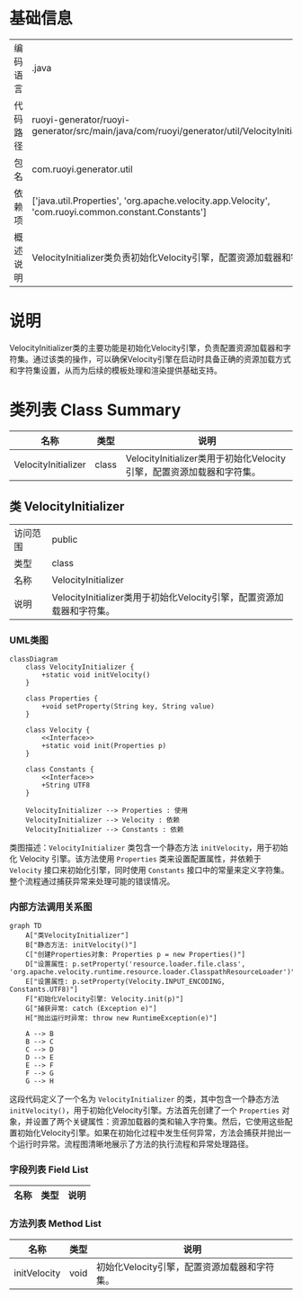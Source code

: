 # 基础信息

|      |      |
|------|------|
| 编码语言 | .java |
| 代码路径 | ruoyi-generator/ruoyi-generator/src/main/java/com/ruoyi/generator/util/VelocityInitializer.java |
| 包名 | com.ruoyi.generator.util |
| 依赖项 | ['java.util.Properties', 'org.apache.velocity.app.Velocity', 'com.ruoyi.common.constant.Constants'] |
| 概述说明 | VelocityInitializer类负责初始化Velocity引擎，配置资源加载器和字符集。 |

# 说明

VelocityInitializer类的主要功能是初始化Velocity引擎，负责配置资源加载器和字符集。通过该类的操作，可以确保Velocity引擎在启动时具备正确的资源加载方式和字符集设置，从而为后续的模板处理和渲染提供基础支持。

# 类列表 Class Summary

| 名称   | 类型  | 说明 |
|-------|------|-------------|
| VelocityInitializer | class | VelocityInitializer类用于初始化Velocity引擎，配置资源加载器和字符集。 |



## 类 VelocityInitializer

|      |      |
|------|------|
| 访问范围 | public |
| 类型 | class |
| 名称 | VelocityInitializer |
| 说明 | VelocityInitializer类用于初始化Velocity引擎，配置资源加载器和字符集。 |


### UML类图

```mermaid
classDiagram
    class VelocityInitializer {
        +static void initVelocity()
    }

    class Properties {
        +void setProperty(String key, String value)
    }

    class Velocity {
        <<Interface>>
        +static void init(Properties p)
    }

    class Constants {
        <<Interface>>
        +String UTF8
    }

    VelocityInitializer --> Properties : 使用
    VelocityInitializer --> Velocity : 依赖
    VelocityInitializer --> Constants : 依赖
```

类图描述：`VelocityInitializer` 类包含一个静态方法 `initVelocity`，用于初始化 Velocity 引擎。该方法使用 `Properties` 类来设置配置属性，并依赖于 `Velocity` 接口来初始化引擎，同时使用 `Constants` 接口中的常量来定义字符集。整个流程通过捕获异常来处理可能的错误情况。


### 内部方法调用关系图

```mermaid
graph TD
    A["类VelocityInitializer"]
    B["静态方法: initVelocity()"]
    C["创建Properties对象: Properties p = new Properties()"]
    D["设置属性: p.setProperty('resource.loader.file.class', 'org.apache.velocity.runtime.resource.loader.ClasspathResourceLoader')"]
    E["设置属性: p.setProperty(Velocity.INPUT_ENCODING, Constants.UTF8)"]
    F["初始化Velocity引擎: Velocity.init(p)"]
    G["捕获异常: catch (Exception e)"]
    H["抛出运行时异常: throw new RuntimeException(e)"]

    A --> B
    B --> C
    C --> D
    D --> E
    E --> F
    F --> G
    G --> H
```

这段代码定义了一个名为 `VelocityInitializer` 的类，其中包含一个静态方法 `initVelocity()`，用于初始化Velocity引擎。方法首先创建了一个 `Properties` 对象，并设置了两个关键属性：资源加载器的类和输入字符集。然后，它使用这些配置初始化Velocity引擎。如果在初始化过程中发生任何异常，方法会捕获并抛出一个运行时异常。流程图清晰地展示了方法的执行流程和异常处理路径。

### 字段列表 Field List

| 名称  | 类型  | 说明 |
|-------|-------|------|

### 方法列表 Method List

| 名称  | 类型  | 说明 |
|-------|-------|------|
| initVelocity | void | 初始化Velocity引擎，配置资源加载器和字符集。 |




